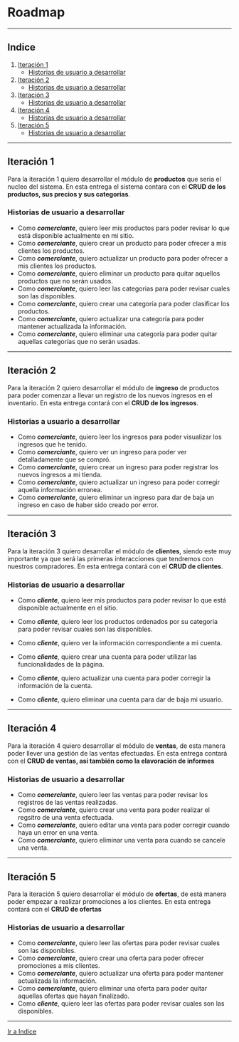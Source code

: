 # Roadmap

---
## Indice
1. [Iteración 1](#iteración-1)
    - [Historias de usuario a desarrollar](#historias-de-usuario-a-desarrollar)
2. [Iteración 2](#iteración-2)
    - [Historias de usuario a desarrollar](#historias-de-usuario-a-desarrollar)
3. [Iteración 3](#iteración-3)
    - [Historias de usuario a desarrollar](#historias-de-usuario-a-desarrollar)
4. [Iteración 4](#iteración-4)
    - [Historias de usuario a desarrollar](#historias-de-usuario-a-desarrollar)
5. [Iteración 5](#iteración-5)
    - [Historias de usuario a desarrollar](#historias-de-usuario-a-desarrollar)

---

## Iteración 1
Para la iteración 1 quiero desarrollar el módulo de **productos** que seria el nucleo del sistema.
En esta entrega el sistema contara con el **CRUD de los productos, sus precios y sus categorias**.

### Historias de usuario a desarrollar
- Como _**comerciante**_, quiero leer mis productos para poder revisar lo que está disponible actualmente en mi sitio.
- Como  _**comerciante**_, quiero crear un producto para poder ofrecer a mis clientes los productos.
- Como  _**comerciante**_, quiero actualizar un producto para poder ofrecer a mis clientes los productos.
- Como  _**comerciante**_, quiero eliminar un producto para quitar aquellos productos que no serán usados.
- Como _**comerciante**_, quiero leer las categorias para poder revisar cuales son las disponibles.
- Como  _**comerciante**_, quiero crear una categoría para poder clasificar los productos.
- Como  _**comerciante**_, quiero actualizar una categoría para poder mantener actualizada la información.
- Como  _**comerciante**_, quiero eliminar una categoría para poder quitar aquellas categorías que no serán usadas.

---
## Iteración 2
Para la iteración 2 quiero desarrollar el módulo de **ingreso** de productos para poder comenzar a llevar un registro de los nuevos ingresos en el inventario.
En esta entrega contará con el **CRUD de los ingresos**.

### Historias a usuario a desarrollar
- Como _**comerciante**_, quiero leer los ingresos para poder visualizar los ingresos que he tenido.
- Como _**comerciante**_, quiero ver un ingreso para poder ver detalladamente que se compró.
- Como _**comerciante**_, quiero crear un ingreso para poder registrar los nuevos ingresos a mi tienda.
- Como _**comerciante**_, quiero actualizar un ingreso para poder corregir aquella información erronea.
- Como _**comerciante**_, quiero eliminar un ingreso para dar de baja un ingreso en caso de haber sido creado por error.

---

## Iteración 3
Para la iteración 3 quiero desarrollar el módulo de **clientes**, siendo este muy importante ya que será las primeras interacciones que tendremos con nuestros compradores.
En esta entrega contará con el **CRUD de clientes**.

### Historias de usuario a desarrollar
- Como _**cliente**_, quiero leer mis productos para poder revisar lo que está disponible actualmente en el sitio.
- Como _**cliente**_, quiero leer los productos ordenados por su categoría para poder revisar cuales son las disponibles.

- Como _**cliente**_, quiero ver la información correspondiente a mi cuenta.
- Como  _**cliente**_, quiero crear una cuenta para poder utilizar las funcionalidades de la página.
- Como  _**cliente**_, quiero actualizar una cuenta para poder corregir la información de la cuenta.
- Como  _**cliente**_, quiero eliminar una cuenta para dar de baja mi usuario.

---

## Iteración 4
Para la iteración 4 quiero desarrollar el módulo de **ventas**, de esta manera poder llever una gestión de las ventas efectuadas.
En esta entrega contará con el **CRUD de ventas, así también como la elavoración de informes**

### Historias de usuario a desarrollar
- Como _**comerciante**_, quiero leer las ventas para poder revisar los registros de las ventas realizadas.
- Como _**comerciante**_, quiero crear una venta para poder realizar el regsitro de una venta efectuada.
- Como _**comerciante**_, quiero editar una venta para poder corregir cuando haya un error en una venta.
- Como _**comerciante**_, quiero eliminar una venta para cuando se cancele una venta.

---

## Iteración 5
Para la iteración 5 quiero desarrollar el módulo de **ofertas**, de está manera poder 
empezar a realizar promociones a los clientes.
En esta entrega contará con el **CRUD de ofertas**

### Historias de usuario a desarrollar

- Como _**comerciante**_, quiero leer las ofertas para poder revisar cuales son las disponibles.
- Como  _**comerciante**_, quiero crear una oferta para poder ofrecer promociones a mis clientes.
- Como  _**comerciante**_, quiero actualizar una oferta para poder mantener actualizada la información.
- Como  _**comerciante**_, quiero eliminar una oferta para poder quitar aquellas ofertas que hayan finalizado.
- Como _**cliente**_, quiero leer las ofertas para poder revisar cuales son las disponibles.

---
 [Ir a Indice](#indice)

